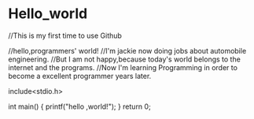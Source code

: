 # Hello_world
//This is my first time to use Github

//hello,programmers' world!
//I'm jackie now doing jobs about automobile engineering.
//But I am not happy,because today's world belongs to the internet and the programs.
//Now I'm learning Programming in order to become a excellent programmer years later.

include<stdio.h>

int main()
{
    printf("hello ,world!");
}
return 0;
